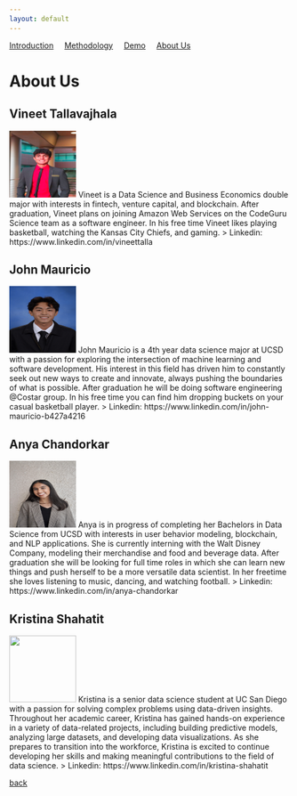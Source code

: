 ```yaml
---
layout: default
---
```


<a href="./index.html">Introduction</a>&nbsp;&nbsp;&nbsp;&nbsp;&nbsp;<a href="./methodology.html">Methodology</a>&nbsp;&nbsp;&nbsp;&nbsp;&nbsp;<a href="./demo.html">Demo</a>&nbsp;&nbsp;&nbsp;&nbsp;&nbsp;<a href="./about-us.html">About Us</a>

# About Us 

## Vineet Tallavajhala 
<img src="/bio_pics/vineet.png" width="120" height="120">
      Vineet is a Data Science and Business Economics double major with interests in fintech, venture capital, and blockchain. After graduation, Vineet plans on joining Amazon Web Services on the CodeGuru Science team as a software engineer. In his free time Vineet likes playing basketball, watching the Kansas City Chiefs, and gaming. 
      > Linkedin: https://www.linkedin.com/in/vineettalla
      
## John Mauricio 
<img src="/bio_pics/john.jpg" width="120" height="120">
      John Mauricio is a 4th year data science major at UCSD with a passion for exploring the intersection of machine learning and software development. His interest in this field has driven him to constantly seek out new ways to create and innovate, always pushing the boundaries of what is possible. After graduation he will be doing software engineering @Costar group. In his free time you can find him dropping buckets on your casual basketball player.
      > Linkedin: https://www.linkedin.com/in/john-mauricio-b427a4216

## Anya Chandorkar 
<img src="/bio_pics/anya.jpg" width="120" height="120">
      Anya is in progress of completing her Bachelors in Data Science from UCSD with interests in user behavior modeling, blockchain, and NLP applications. She is currently interning with the Walt Disney Company, modeling their merchandise and food and beverage data. After graduation she will be looking for full time roles in which she can learn new things and push herself to be a more versatile data scientist. In her freetime she loves listening to music, dancing, and watching football. 
      > Linkedin: https://www.linkedin.com/in/anya-chandorkar

## Kristina Shahatit 
<img src="/bio_pics/kristina.JPG" width="120" height="120">
      Kristina is a senior data science student at UC San Diego with a passion for solving complex problems using data-driven insights. Throughout her academic career, Kristina has gained hands-on experience in a variety of data-related projects, including building predictive models, analyzing large datasets, and developing data visualizations. As she prepares to transition into the workforce, Kristina is excited to continue developing her skills and making meaningful contributions to the field of data science.
      > Linkedin: https://www.linkedin.com/in/kristina-shahatit

[back](./)
